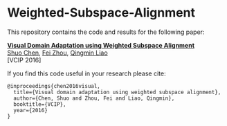 # Weighted-Subspace-Alignment
This repository contains the code and results for the following paper:  

**[Visual Domain Adaptation using Weighted Subspace Alignment](http://ieeexplore.ieee.org/document/7805516/)** \
[Shuo Chen](https://staff.fnwi.uva.nl/s.chen3/), 
[Fei Zhou](https://scholar.google.com/citations?user=v8wZwZEAAAAJ), 
[Qingmin Liao](http://www.sz.tsinghua.edu.cn/zg3/519.jhtml) \
[VCIP 2016]


If you find this code useful in your research please cite:
```
@inproceedings{chen2016visual,
  title={Visual domain adaptation using weighted subspace alignment},
  author={Chen, Shuo and Zhou, Fei and Liao, Qingmin},
  booktitle={VCIP},
  year={2016}
}
